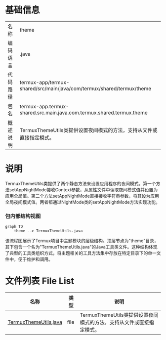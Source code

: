 # 基础信息

|      |      |
|------|------|
| 名称 | theme |
| 编码语言 | .java |
| 代码路径 | termux-app/termux-shared/src/main/java/com/termux/shared/termux/theme |
| 包名 | termux-app.termux-shared.src.main.java.com.termux.shared.termux.theme |
| 概述说明 | TermuxThemeUtils类提供设置夜间模式的方法，支持从文件或直接指定模式。 |

# 说明

TermuxThemeUtils类提供了两个静态方法来设置应用程序的夜间模式。第一个方法setAppNightMode接收Context参数，从属性文件中读取夜间模式值并设置为应用全局值。第二个方法setAppNightMode直接接收字符串参数，将其设为应用全局夜间模式值。两者都通过NightMode类的setAppNightMode方法实现功能。


### 包内部结构视图

```mermaid
graph TD
    theme --> TermuxThemeUtils.java
```

该流程图展示了Termux项目中主题模块的层级结构。顶层节点为"theme"目录，其下包含一个名为"TermuxThemeUtils.java"的Java工具类文件。这种结构体现了典型的工具类组织方式，将主题相关的工具方法集中存放在特定目录下的单一文件中，便于维护和调用。

# 文件列表 File List

| 名称   | 类型  | 说明 |
|-------|------|-------------|
| [TermuxThemeUtils.java](TermuxThemeUtils.md) | file | TermuxThemeUtils类提供设置夜间模式的方法，支持从文件或直接指定模式。 |


